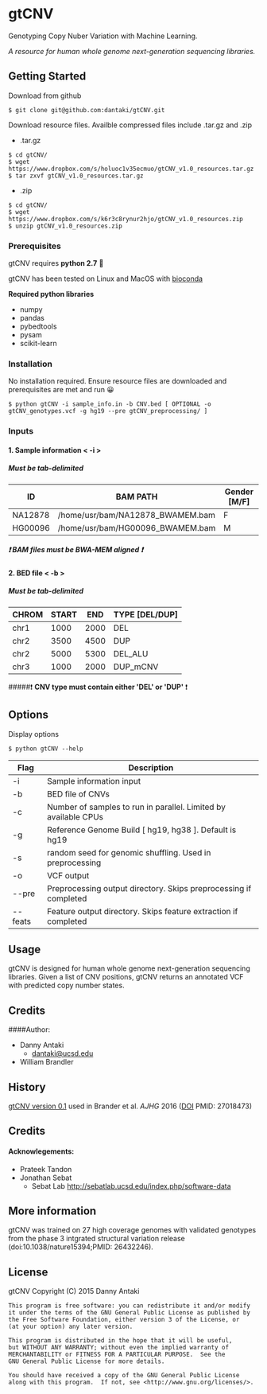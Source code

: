 gtCNV
=====
Genotyping Copy Nuber Variation with Machine Learning. 

*A resource for human whole genome next-generation sequencing libraries.* 

## Getting Started

Download from github
``` 
$ git clone git@github.com:dantaki/gtCNV.git
```
Download resource files. Availble compressed files include .tar.gz and .zip 
* .tar.gz
```
$ cd gtCNV/
$ wget https://www.dropbox.com/s/holuoc1v35ecmuo/gtCNV_v1.0_resources.tar.gz
$ tar zxvf gtCNV_v1.0_resources.tar.gz
```
* .zip
```
$ cd gtCNV/ 
$ wget https://www.dropbox.com/s/k6r3c8rynur2hjo/gtCNV_v1.0_resources.zip
$ unzip gtCNV_v1.0_resources.zip
```
### Prerequisites 

gtCNV requires **python 2.7** :snake:

gtCNV has been tested on Linux and MacOS with [bioconda](https://bioconda.github.io/)

**Required python libraries**

* numpy
* pandas
* pybedtools
* pysam 
* scikit-learn

### Installation

No installation required. Ensure resource files are downloaded and prerequisites are met and run :grinning:

```
$ python gtCNV -i sample_info.in -b CNV.bed [ OPTIONAL -o gtCNV_genotypes.vcf -g hg19 --pre gtCNV_preprocessing/ ]
```
### Inputs

#### 1. Sample information < -i >

##### Must be tab-delimited

ID | BAM PATH | Gender [M/F]
--- | --- | --- 
NA12878 | /home/usr/bam/NA12878_BWAMEM.bam | F
HG00096 | /home/usr/bam/HG00096_BWAMEM.bam | M

##### :heavy_exclamation_mark: **BAM files must be BWA-MEM aligned** :heavy_exclamation_mark:


#### 2. BED file < -b > 

##### Must be tab-delimited

CHROM | START | END | TYPE [DEL/DUP]
--- | --- | --- | --- 
chr1 | 1000 | 2000 | DEL 
chr2 | 3500 | 4500 | DUP
chr2 | 5000 | 5300 | DEL_ALU
chr3 | 1000 | 2000 | DUP_mCNV

#####:heavy_exclamation_mark: **CNV type must contain either 'DEL' or 'DUP'** :heavy_exclamation_mark:

## Options

Display options

```
$ python gtCNV --help
```

Flag | Description
--- | ------------
-i | Sample information input
-b | BED file of CNVs
-c | Number of samples to run in parallel. Limited by available CPUs
-g | Reference Genome Build [ hg19, hg38 ]. Default is hg19
-s | random seed for genomic shuffling. Used in preprocessing
-o | VCF output 
--pre | Preprocessing output directory. Skips preprocessing if completed
--feats | Feature output directory. Skips feature extraction if completed

## Usage 

gtCNV is designed for human whole genome next-generation sequencing libraries. Given a list of CNV positions, gtCNV returns an annotated VCF with predicted copy number states.


## Credits

####Author:

* Danny Antaki
    * dantaki@ucsd.edu
* William Brandler

## History

[gtCNV version 0.1](https://github.com/dantaki/gtCNV/tree/Version-0.1) used in Brander et al. *AJHG* 2016 ([DOI](http://dx.doi.org/10.1016/j.ajhg.2016.02.018) PMID:    27018473)

## Credits

#### Acknowlegements:

* Prateek Tandon 
* Jonathan Sebat
    * Sebat Lab http://sebatlab.ucsd.edu/index.php/software-data

## More information

gtCNV was trained on 27 high coverage genomes with validated genotypes from the phase 3 intgrated structural variation release (doi:10.1038/nature15394;PMID:     26432246). 
## License

gtCNV
    Copyright (C) 2015  Danny Antaki

    This program is free software: you can redistribute it and/or modify
    it under the terms of the GNU General Public License as published by
    the Free Software Foundation, either version 3 of the License, or
    (at your option) any later version.

    This program is distributed in the hope that it will be useful,
    but WITHOUT ANY WARRANTY; without even the implied warranty of
    MERCHANTABILITY or FITNESS FOR A PARTICULAR PURPOSE.  See the
    GNU General Public License for more details.

    You should have received a copy of the GNU General Public License
    along with this program.  If not, see <http://www.gnu.org/licenses/>.
